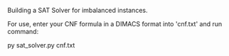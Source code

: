 Building a SAT Solver for imbalanced instances.

For use, enter your CNF formula in a DIMACS format into 'cnf.txt' and run command:

py sat_solver.py cnf.txt
